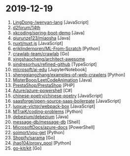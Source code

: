 # 2019-12-19

1. [LingDong-/wenyan-lang](https://github.com/LingDong-/wenyan-lang "文言文編程語言 A programming language for the ancient Chinese.") [JavaScript]
2. [d2forum/14th](https://github.com/d2forum/14th "第十四届D2前端技术论坛「创心」") 
3. [xkcoding/spring-boot-demo](https://github.com/xkcoding/spring-boot-demo "spring boot demo 是一个用来深度学习并实战 spring boot 的项目，目前总共包含 63 个集成demo，已经完成 52 个。 该项目已成功集成 actuator(监控)、admin(可视化监控)、logback(日志)、aopLog(通过AOP记录web请求日志)、统一异常处理(json级别和页面级别)、freemarker(模板引擎)、thymeleaf(模板引擎)、Beetl(模板引擎)、Enjoy(模板引擎)、JdbcTemplate(通用JDBC操作数据库)、JPA(强大的ORM框架)、mybatis(强大的ORM框架)、通用Mapper(快速操作Mybatis)、PageHelper(通用的Mybatis分页插件)、mybatis-plus(快速操作M…") [Java]
4. [qiurunze123/miaosha](https://github.com/qiurunze123/miaosha "⭐⭐⭐⭐秒杀系统设计与实现.互联网工程师进阶与分析🙋🐓") [Java]
5. [nuxt/nuxt.js](https://github.com/nuxt/nuxt.js "The Vue.js Framework") [JavaScript]
6. [eriklindernoren/ML-From-Scratch](https://github.com/eriklindernoren/ML-From-Scratch "Machine Learning From Scratch. Bare bones NumPy implementations of machine learning models and algorithms with a focus on accessibility. Aims to cover everything from linear regression to deep learning.") [Python]
7. [crawlab-team/crawlab](https://github.com/crawlab-team/crawlab "Distributed web crawler admin platform for spiders management regardless of languages and frameworks.") [Go]
8. [xingshaocheng/architect-awesome](https://github.com/xingshaocheng/architect-awesome "后端架构师技术图谱") 
9. [sindresorhus/refined-github](https://github.com/sindresorhus/refined-github "Browser extension that simplifies the GitHub interface and adds useful features") [TypeScript]
10. [microsoft/ai-edu](https://github.com/microsoft/ai-edu "AI education materials for Chinese students, teachers and IT professionals.") [JupyterNotebook]
11. [shengqiangzhang/examples-of-web-crawlers](https://github.com/shengqiangzhang/examples-of-web-crawlers "一些非常有趣的python爬虫例子,对新手比较友好,主要爬取淘宝、天猫、微信、豆瓣、QQ等网站。(Some interesting examples of python crawlers that are friendly to beginners. )") [Python]
12. [MisterBooo/LeetCodeAnimation](https://github.com/MisterBooo/LeetCodeAnimation "Demonstrate all the questions on LeetCode in the form of animation.（用动画的形式呈现解LeetCode题目的思路）") [Java]
13. [PrestaShop/PrestaShop](https://github.com/PrestaShop/PrestaShop "PrestaShop offers a fully scalable open source ecommerce solution.") [PHP]
14. [Azure/azure-powershell](https://github.com/Azure/azure-powershell "Microsoft Azure PowerShell") [C#]
15. [chinese-poetry/chinese-poetry](https://github.com/chinese-poetry/chinese-poetry "最全中华古诗词数据库, 唐宋两朝近一万四千古诗人, 接近5.5万首唐诗加26万宋诗. 两宋时期1564位词人，21050首词。") [JavaScript]
16. [saasforge/open-source-saas-boilerpate](https://github.com/saasforge/open-source-saas-boilerpate "Free SaaS boilerplate (Python/PostgreSQL/ReactJS/Webpack)") [JavaScript]
17. [luoxue-victor/webpack-box](https://github.com/luoxue-victor/webpack-box "我有一个梦想，就是将所有webpack相关的最佳实践都集成在这里，本项目长期维护/更新，有兴趣的同学可以一起成为维护者。issue下面TODO标签是接下来要做的事情，欢迎所有人都可以来提，让我们共创 webpack 工厂！") [JavaScript]
18. [MTrajK/coding-problems](https://github.com/MTrajK/coding-problems "Solutions for various coding/algorithmic problems and many useful resources for learning algorithms and data structures") [Python]
19. [debezium/debezium](https://github.com/debezium/debezium "Change data capture for a variety of databases. https://debezium.io Please log issues in our JIRA at https://issues.jboss.org/projects/DBZ/issues") [Java]
20. [message-db/message-db](https://github.com/message-db/message-db "Microservice native message and event store for Postgres") [Shell]
21. [MicrosoftDocs/azure-docs](https://github.com/MicrosoftDocs/azure-docs "Open source documentation of Microsoft Azure") [PowerShell]
22. [soimort/you-get](https://github.com/soimort/you-get "⏬ Dumb downloader that scrapes the web") [Python]
23. [Shopify/sarama](https://github.com/Shopify/sarama "Sarama is a Go library for Apache Kafka 0.8, and up.") [Go]
24. [jhao104/proxy_pool](https://github.com/jhao104/proxy_pool "Python爬虫代理IP池(proxy pool)") [Python]
25. [go-kit/kit](https://github.com/go-kit/kit "A standard library for microservices.") [Go]
